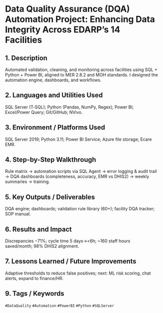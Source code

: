 # **Data Quality Assurance (DQA) Automation Project: Enhancing Data Integrity Across EDARP’s 14 Facilities**

## 1. Description
Automated validation, cleaning, and monitoring across facilities using SQL + Python + Power BI, aligned to MER 2.8.2 and MOH standards. I designed the automation engine, dashboards, and workflows.

## 2. Languages and Utilities Used
SQL Server (T‑SQL); Python (Pandas, NumPy, Regex); Power BI; Excel/Power Query; Git/GitHub; NVivo.

## 3. Environment / Platforms Used
SQL Server 2019; Python 3.11; Power BI Service; Azure file storage; Ecare EMR.

## 4. Step-by-Step Walkthrough
Rule matrix → automation scripts via SQL Agent → error logging & audit trail → DQA dashboards (completeness, accuracy, EMR vs DHIS2) → weekly summaries → training.

## 5. Key Outputs / Deliverables
DQA engine; dashboards; validation rule library (60+); facility DQA tracker; SOP manual.

## 6. Results and Impact
Discrepancies −71%; cycle time 5 days→<6h; ~160 staff hours saved/month; 98% DHIS2 alignment.

## 7. Lessons Learned / Future Improvements
Adaptive thresholds to reduce false positives; next: ML risk scoring, chat alerts, expand to finance/HR.

## 9. Tags / Keywords
`#DataQuality` `#Automation` `#PowerBI` `#Python` `#SQLServer`

